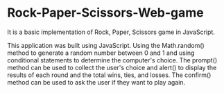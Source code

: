 # Rock-Paper-Scissors-Web-game
It is a basic implementation of Rock, Paper, Scissors game in JavaScript.

This application was built using JavaScript. Using the Math.random() method to generate a random number between 0 and 1 and using conditional statements to determine the computer's choice. The prompt() method can be used to collect the user's choice and alert() to display the results of each round and the total wins, ties, and losses. The confirm() method can be used to ask the user if they want to play again.
